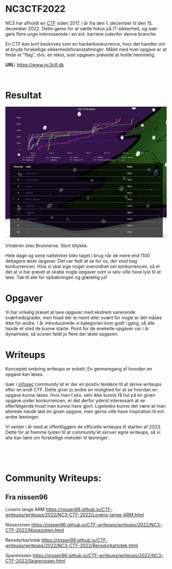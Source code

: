 # NC3CTF2022

NC3 har afholdt en [CTF](https://en.wikipedia.org/wiki/Capture_the_flag) siden 2017. I år fra den 1. december til den 15. december 2022. Dette gøres for at sætte fokus på IT-sikkerhed, og især gøre flere unge interesserede i en evt. karriere indenfor denne branche.

En CTF kan kort beskrives som en hackerkonkurrence, hvor det handler om at bryde forskellige sikkerhedsforanstaltninger. Målet med hver opgave er at finde et "flag", dvs. en tekst, som opgaven prøvede at holde hemmelig.


**URL:** https://www.nc3ctf.dk

&nbsp;
&nbsp;
&nbsp;

# Resultat

![](Billeder/NC3CTF2022_scoreboard.PNG)

Vinderen blev Brunnerne. Stort tillykke.

Hele dage og sene nattetimer blev taget i brug når de mere end 1100 deltagere løste opgaver. Det var fedt at se for os, der stod bag konkurrencen. Hvis vi skal sige noget overordnet om konkurrencen, så er det at vi har prøvet at skabe nogle opgaver som vi selv ville have lyst til at løse. Tak til alle for opbakningen og glædelig jul!


# Opgaver

Vi har virkelig prøvet at lave opgaver med ekstrem varierende sværhedsgrader, men hvad der er nemt eller svært for nogle er det måske ikke for andre. I år introducerede vi kategorien kom godt i gang, så alle havde et sted de kunne starte.
Point for de enekelte opgaver var i år dynamiske, så scoren faldt jo flere der løste opgaven. 


# Writeups

Konceptet omkring writeups er enkelt: En gennemgang af hvordan en opgave kan løses.

Især i [infosec](https://en.wikipedia.org/wiki/Information_security) community'et er der en positiv tendens til at skrive writeups efter en endt CTF. Dette giver jo andre en mulighed for at se hvordan en opgave kunne løses. Hvis man f.eks. selv ikke kunne få hul på en given opgave under konkurrencen, er det derfor yderst interessant at se efterfølgende hvad man kunne have gjort. Ligeledes kunne det være at man allerede havde løst en given opgave, men gerne ville have inspiration til evt. andre løsninger.

Vi venter i år med at offentliggøre de officielle writeups til starten af 2023. Dette for at fremme lysten til at community'et skriver egne writeups, så vi alle kan lære om forskellige metoder til løsninger.


&nbsp;

&nbsp;

# Community Writeups:

## Fra nissen96
Lovens lange ARM
https://nissen96.github.io/CTF-writeups/writeups/2022/NC3-CTF-2022/Lovens-lange-ARM.html

Nissezonen
https://nissen96.github.io/CTF-writeups/writeups/2022/NC3-CTF-2022/Nissezonen.html

Rensdyrkartotek
https://nissen96.github.io/CTF-writeups/writeups/2022/NC3-CTF-2022/Rensdyrkartotek.html

Sparenissen
https://nissen96.github.io/CTF-writeups/writeups/2022/NC3-CTF-2022/Sparenissen.html










